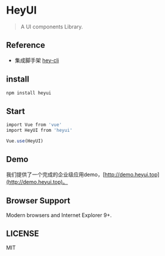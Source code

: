 # HeyUI
>A UI components Library.

## Reference
- 集成脚手架 [hey-cli](https://www.npmjs.com/package/hey-cli)

## install
```js
npm install heyui
```
## Start

```js
import Vue from 'vue'
import HeyUI from 'heyui'

Vue.use(HeyUI)
```

## Demo

我们提供了一个完成的企业级应用demo，[http://demo.heyui.top](http://demo.heyui.top)。

## Browser Support
Modern browsers and Internet Explorer 9+.

## LICENSE
MIT

